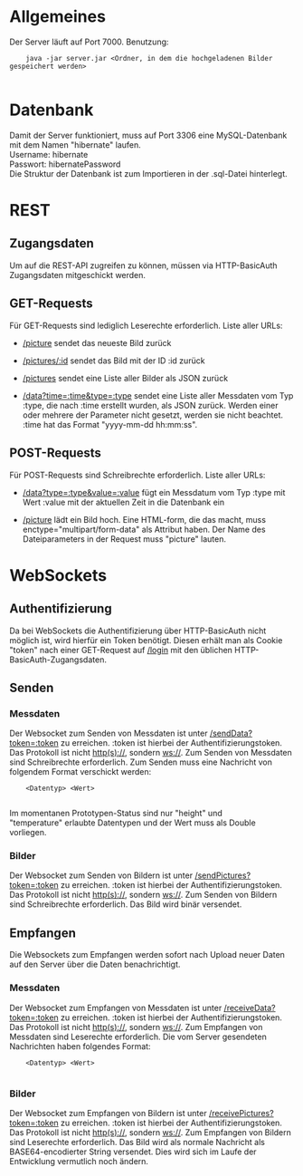 # Allgemeines

Der Server läuft auf Port 7000.
Benutzung:

``` 
    java -jar server.jar <Ordner, in dem die hochgeladenen Bilder gespeichert werden>
    
```

# Datenbank

Damit der Server funktioniert, muss auf Port 3306 eine MySQL-Datenbank
mit dem Namen "hibernate" laufen.  
Username: hibernate  
Passwort: hibernatePassword  
Die Struktur der Datenbank ist zum Importieren in der .sql-Datei
hinterlegt.

# REST

## Zugangsdaten

Um auf die REST-API zugreifen zu können, müssen via HTTP-BasicAuth
Zugangsdaten mitgeschickt werden.

## GET-Requests

Für GET-Requests sind lediglich Leserechte erforderlich. Liste aller
URLs:

  - [/picture](/picture) sendet das neueste Bild zurück

  - [/pictures/:id](/pictures/:id) sendet das Bild mit der ID :id zurück

  - [/pictures](/pictures) sendet eine Liste aller Bilder als JSON
    zurück

  - [/data?time=:time\&type=:type](/data?time=:time&type=:type) sendet
    eine Liste aller Messdaten vom Typ :type, die nach :time erstellt
    wurden, als JSON zurück. Werden einer oder mehrere der Parameter
    nicht gesetzt, werden sie nicht beachtet. :time hat das Format
    "yyyy-mm-dd hh:mm:ss".

## POST-Requests

Für POST-Requests sind Schreibrechte erforderlich. Liste aller URLs:

  - [/data?type=:type\&value=:value](/data?type=:type&value=:value) fügt
    ein Messdatum vom Typ :type mit Wert :value mit der aktuellen Zeit
    in die Datenbank ein

  - [/picture](/picture) lädt ein Bild hoch. Eine HTML-form, die das
    macht, muss enctype="multipart/form-data" als Attribut haben. Der
    Name des Dateiparameters in der Request muss "picture" lauten.

# WebSockets

## Authentifizierung

Da bei WebSockets die Authentifizierung über HTTP-BasicAuth nicht
möglich ist, wird hierfür ein Token benötigt. Diesen erhält man als
Cookie "token" nach einer GET-Request auf [/login](/login) mit den
üblichen HTTP-BasicAuth-Zugangsdaten.

## Senden

### Messdaten

Der Websocket zum Senden von Messdaten ist unter
[/sendData?token=:token](/sendData?token=:token) zu erreichen. :token
ist hierbei der Authentifizierungstoken. Das Protokoll ist nicht
[http(s)://](http\(s\)://), sondern <ws://>. Zum Senden von Messdaten
sind Schreibrechte erforderlich. Zum Senden muss eine Nachricht von
folgendem Format verschickt werden:

``` 
    <Datentyp> <Wert>
    
```

Im momentanen Prototypen-Status sind nur "height" und
"temperature" erlaubte Datentypen und der Wert muss als Double
vorliegen.

### Bilder

Der Websocket zum Senden von Bildern ist unter
[/sendPictures?token=:token](/sendPictures?token=:token) zu erreichen.
:token ist hierbei der Authentifizierungstoken. Das Protokoll ist nicht
[http(s)://](http\(s\)://), sondern <ws://>. Zum Senden von Bildern sind
Schreibrechte erforderlich. Das Bild wird binär versendet.

## Empfangen

Die Websockets zum Empfangen werden sofort nach Upload neuer Daten auf
den Server über die Daten benachrichtigt.

### Messdaten

Der Websocket zum Empfangen von Messdaten ist unter
[/receiveData?token=:token](/receiveData?token=:token) zu erreichen.
:token ist hierbei der Authentifizierungstoken. Das Protokoll ist nicht
[http(s)://](http\(s\)://), sondern <ws://>. Zum Empfangen von Messdaten
sind Leserechte erforderlich. Die vom Server gesendeten Nachrichten
haben folgendes Format:

``` 
    <Datentyp> <Wert>
    
```

### Bilder

Der Websocket zum Empfangen von Bildern ist unter
[/receivePictures?token=:token](/receivePictures?token=:token) zu
erreichen. :token ist hierbei der Authentifizierungstoken. Das Protokoll
ist nicht [http(s)://](http\(s\)://), sondern <ws://>. Zum Empfangen von
Bildern sind Leserechte erforderlich. Das Bild wird als normale
Nachricht als BASE64-encodierter String versendet. Dies wird sich im
Laufe der Entwicklung vermutlich noch ändern.
